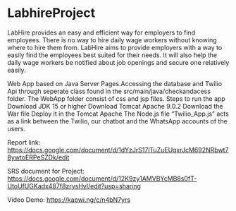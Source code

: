 # LabhireProject
LabHire provides an easy and efficient way for employers to find employees. There is no way to hire daily wage workers without knowing where to hire them from. LabHire aims to provide employers with a way to easily find the employees best suited for their needs. It will also help the daily wage workers be notified about job openings and secure one relatively easily.

Web App based on Java Server Pages.Accessing the database and Twilio Api through seperate class found in the src/main/java/checkandacess folder.
The WebApp folder consist of css and jsp files.
Steps to run the app
Download JDK 15 or higher
Download Tomcat Apache 9.0.2
Download the War file 
Deploy it in the Tomcat Apache
The Node.js file “Twilio_App.js” acts as a link between the Twilio, our chatbot and the WhatsApp accounts of the users.

Report  link: https://docs.google.com/document/d/1dYzJrS17lTuZuEUqxrJcM692NRbwt78ywtoERPeSZDk/edit

SRS document for Project: https://docs.google.com/document/d/12K9zy1AMVBYcMB8s0fT-UtoUfUGKadx487f8zrysHvI/edit?usp=sharing

Video Demo: https://kapwi.ng/c/n4bN7yrs

